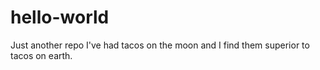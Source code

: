 # hello-world
Just another repo
I've had tacos on the moon and I find them superior to tacos on earth.
